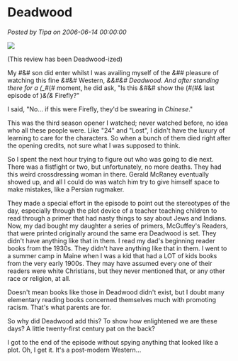 # Deadwood

*Posted by Tipa on 2006-06-14 00:00:00*

![](../images/deadwood.jpg)



(This review has been Deadwood-ized)



My *#*&# son did enter whilst I was availing myself of the *&#*# pleasure of watching this fine *&#*&# Western, *&&#&# Deadwood. And after standing there for a (\_*#(# moment, he did ask, "Is this *&#*&# show the (*#(#&* last episode of )*&(&* Firefly?"



I said, "No... if this were Firefly, they'd be swearing in *Chinese*."



This was the third season opener I watched; never watched before, no idea who all these people were. Like "24" and "Lost", I didn't have the luxury of learning to care for the characters. So when a bunch of them died right after the opening credits, not sure what I was supposed to think.



So I spent the next hour trying to figure out who was going to die next. There was a fistfight or two, but unfortunately, no more deaths. They had this weird crossdressing woman in there. Gerald McRaney eventually showed up, and all I could do was watch him try to give himself space to make mistakes, like a Persian rugmaker.



They made a special effort in the episode to point out the stereotypes of the day, especially through the plot device of a teacher teaching children to read through a primer that had nasty things to say about Jews and Indians. Now, my dad bought my daughter a series of primers, McGuffey's Readers, that were printed originally around the same era Deadwood is set. They didn't have anything like that in them. I read my dad's beginning reader books from the 1930s. They didn't have anything like that in them. I went to a summer camp in Maine when I was a kid that had a LOT of kids books from the very early 1900s. They may have assumed every one of their readers were white Christians, but they never mentioned that, or any other race or religion, at all.



Doesn't mean books like those in Deadwood didn't exist, but I doubt many elementary reading books concerned themselves much with promoting racism. That's what parents are for.



So why did Deadwood add this? To show how enlightened we are these days? A little twenty-first century pat on the back?



I got to the end of the episode without spying anything that looked like a plot. Oh, I get it. It's a post-modern Western...


